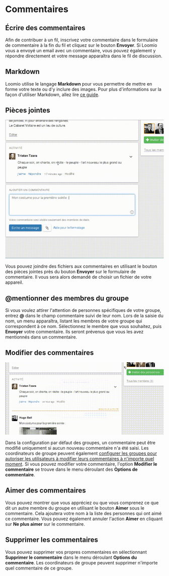 # Commentaires

## Écrire des commentaires

Afin de contribuer à un fil, inscrivez votre commentaire dans le formulaire de commentaire à la fin du fil et cliquez sur le bouton **Envoyer**. Si Loomio vous a envoyé un email avec un commentaire, vous pouvez également y répondre directement et votre message apparaîtra dans le fil de discussion.

## Markdown

Loomio utilise le langage **Markdown** pour vous permettre de mettre en forme votre texte ou d'y inclure des images. Pour plus d'informations sur la façon d'utiliser Markdown, allez lire [ce guide](https://www.loomio.org/markdown).

## Pièces jointes

<img class="screenshot" alt="Icône de pièce jointe" src="attachments.gif" />

Vous pouvez joindre des fichiers aux commentaires en utilisant le bouton des pièces jointes près du bouton **Envoyer** sur le formulaire de commentaire. Il vous sera alors demandé de choisir un fichier de votre appareil.

## @mentionner des membres du groupe

Si vous voulez attirer l'attention de personnes spécifiques de votre groupe, entrez **@** dans le champ commentaire suivi de leur nom. Lors de la saisie du nom, un menu apparaîtra, listant les membres de votre groupe qui correspondent à ce nom. Sélectionnez le membre que vous souhaitez, puis **Envoyer** votre commentaire. Ils seront prévenus que vous les avez mentionnés dans un commentaire.

## Modifier des commentaires

<img class="screenshot" alt="Menu déroulant des options d'un commentaire" src="edit_comment.gif" />

Dans la configuration par défaut des groupes, un commentaire peut être modifié uniquement si aucun nouveau commentaire n'a été saisi. Les coordinateurs de groupe peuvent également [configurer les groupes pour autoriser les utilisateurs à modifier leurs commentaires à n'importe quel moment](group_settings.html#group-permissions-–-what-can-members-do). Si vous pouvez modifier votre commentaire, l'option **Modifier le commentaire** se trouve dans le menu déroulant des **Options de commentaire**.

## Aimer des commentaires

Vous pouvez montrer que vous appréciez ou que vous comprenez ce que dit un autre membre du groupe en utilisant le bouton **Aimer** sous le commentaire. Cela ajoutera votre nom à la liste des personnes qui ont aimé ce commentaire. Vous pouvez également annuler l'action **Aimer** en cliquant sur **Ne plus aimer** sur le commentaire.

## Supprimer les commentaires

Vous pouvez supprimer vos propres commentaires en sélectionnant **Supprimer le commentaire** dans le menu déroulant **Options du commentaire**. Les coordinateurs de groupe peuvent supprimer n'importe quel commentaire de ce groupe.
